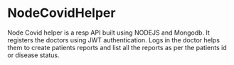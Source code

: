 # NodeCovidHelper
Node Covid helper is a resp API built using NODEJS and Mongodb. It registers the doctors using JWT authentication. Logs in the doctor helps them to create patients reports and list all the reports as per the patients id or disease status.
